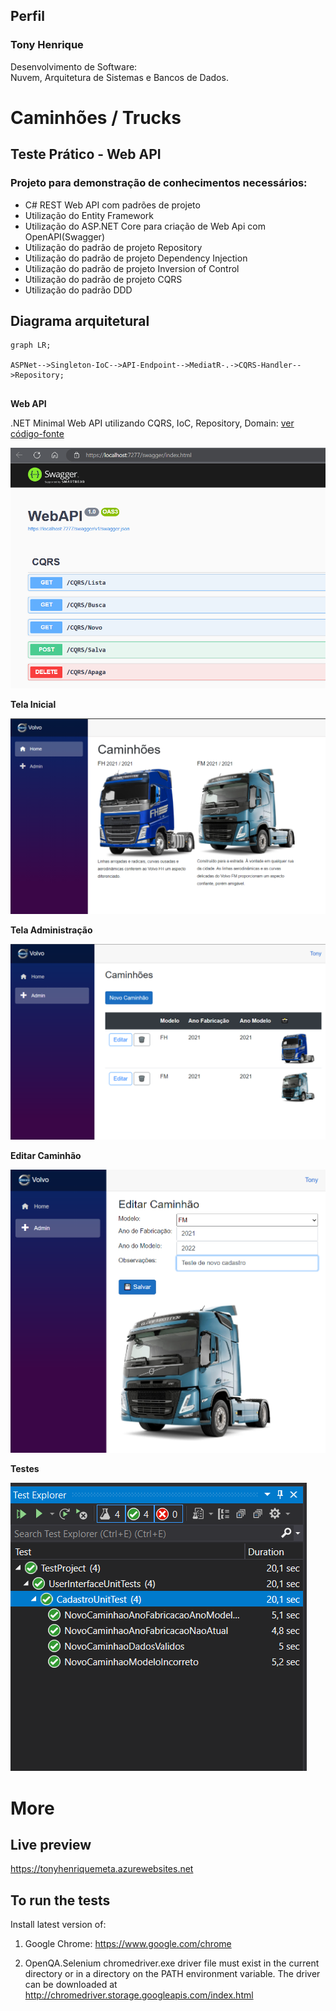 ## Perfil

### Tony Henrique
Desenvolvimento de Software:<br />
Nuvem, Arquitetura de Sistemas e Bancos de Dados.

# Caminhões / Trucks
## Teste Prático - Web API

### Projeto para demonstração de conhecimentos necessários: 
- C# REST Web API com padrões de projeto
- Utilização do Entity Framework
- Utilização do ASP.NET Core para criação de Web Api com OpenAPI(Swagger)
- Utilização do padrão de projeto Repository
- Utilização do padrão de projeto Dependency Injection
- Utilização do padrão de projeto Inversion of Control
- Utilização do padrão de projeto CQRS
- Utilização do padrão DDD

## Diagrama arquitetural
```mermaid
graph LR;

ASPNet-->Singleton-IoC-->API-Endpoint-->MediatR-.->CQRS-Handler-->Repository;
      
```

**Web API**

.NET Minimal Web API utilizando CQRS, IoC, Repository, Domain: [ver código-fonte](WebAPI/Program.cs)

![Swagger - OpenAPI](/Screenshots/WebAPI.png)

**Tela Inicial**

![Tela Inicial](/Screenshots/TelaInicial.png)

**Tela Administração**

![Tela Administração](/Screenshots/TelaAdmin.png)

**Editar Caminhão**

![Editar Caminhão](/Screenshots/EditarCaminhao.png)

**Testes**

![Testes](/Screenshots/Testes.png)

# More
## Live preview
https://tonyhenriquemeta.azurewebsites.net

## To run the tests

Install latest version of:
1) Google Chrome:
https://www.google.com/chrome

2) OpenQA.Selenium chromedriver.exe driver file must exist in the current directory or in a directory on the PATH environment variable. 
The driver can be downloaded at 
http://chromedriver.storage.googleapis.com/index.html
    

